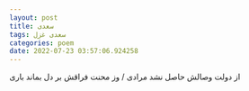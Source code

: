 ```yaml
---
layout: post
title: سعدی
tags: سعدی غزل
categories: poem
date: 2022-07-23 03:57:06.924258
---
```


از دولت وصالش حاصل نشد مرادی / وز محنت فراقش بر دل بماند باری